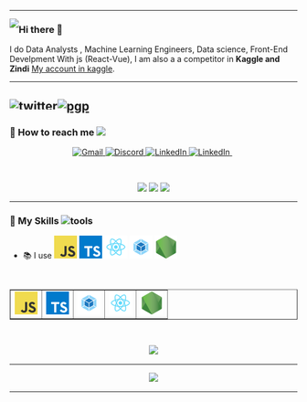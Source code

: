 <!-- 
## <img src="https://media.giphy.com/media/M9gbBd9nbDrOTu1Mqx/giphy.gif" width="50"/> I'm Sajid From Sudan
```zsh
 I do Data Analysts , Machine Learning Engineers, Data science, Front-End Develpment With js (React-Vue)
```
---https://www.kaggle.com/sajidalfadil
### :woman_technologist: &nbsp;About Me :

I am a Full Stack Developer <img src="https://media.giphy.com/media/WUlplcMpOCEmTGBtBW/giphy.gif" width="30"> from Sudan.

- 🔭 I’m working as a Software Engineer and contributing to frontend and backend for building web applications.
- 🌱 Exploring Technical Content Writing.
- ⚡ In my free time I solve problems on GeeksforGeeks and read tech articles.
- 📫 How to reach me: &nbsp;

<!--
 [![Linkedin Badge](https://img.shields.io/badge/-kakbar-blue?style=flat&logo=Linkedin&logoColor=white)](https://www.linkedin.com/in/kakbar)
-->
---
<!-- 
![](https://komarev.com/ghpvc/?username=Sajid-Bit)
### 🛠 &nbsp;Languages and Tools :

<p align="center">
<img src="https://github.com/devicons/devicon/blob/master/icons/python/python-original-wordmark.svg" title="Python" alt="python" width="40" height="40"/>&nbsp;
<img src="https://github.com/devicons/devicon/blob/master/icons/c/c-original.svg" title="C" alt="C" width="40" height="40"/>&nbsp;
 <img src="https://github.com/devicons/devicon/blob/master/icons/java/java-original-wordmark.svg" title="Python" alt="python" width="40" height="40"/>&nbsp;
<img src="https://github.com/devicons/devicon/blob/master/icons/javascript/javascript-original.svg" title="JavaScript" alt="JavaScript" width="40" height="40"/>&nbsp;
<img src="https://github.com/devicons/devicon/blob/master/icons/typescript/typescript-original.svg" title="NodeJS" alt="NodeJS" width="40" height="40"/>&nbsp;
<img src="https://github.com/devicons/devicon/blob/master/icons/css3/css3-plain-wordmark.svg"  title="CSS3" alt="CSS" width="40" height="40"/>&nbsp;
<img src="https://github.com/devicons/devicon/blob/master/icons/html5/html5-original.svg" title="HTML5" alt="HTML" width="40" height="40"/>&nbsp;
<img src="https://github.com/devicons/devicon/blob/master/icons/bootstrap/bootstrap-original-wordmark.svg" title="bootstrap" alt="bootstrap" width="40" height="40"/>&nbsp;
 <img src="https://github.com/devicons/devicon/blob/master/icons/canva/canva-original.svg" title="canvs" alt="canvs" width="40" height="40"/>&nbsp;
<img src="https://github.com/devicons/devicon/blob/master/icons/nodejs/nodejs-original-wordmark.svg" title="node.js" alt="node.js" width="40" height="40"/>&nbsp;
<img src="https://github.com/devicons/devicon/blob/master/icons/react/react-original-wordmark.svg" title="React" alt="React" width="40" height="40"/>&nbsp;
<img src="https://github.com/devicons/devicon/blob/master/icons/numpy/numpy-original.svg" title="numpy" alt="numpy" width="40" height="40"/>&nbsp;
<img src="https://github.com/devicons/devicon/blob/master/icons/pandas/pandas-original.svg" title="bootstrap" alt="bootstrap" width="40" height="40"/>&nbsp;
<img src="https://github.com/devicons/devicon/blob/master/icons/mysql/mysql-plain.svg" title="Mysql" alt="MySql" width="40" height="40"/>&nbsp;
 <img src="https://upload.wikimedia.org/wikipedia/commons/thumb/2/2d/Tensorflow_logo.svg/1200px-Tensorflow_logo.svg.png" title="NodeJS" alt="NodeJS" width="40" height="40"/>&nbsp;


 
</p>


---

<p align="center">
<img src="https://raw.githubusercontent.com/trinib/trinib/output/github-contribution-grid-snake.svg"/>
</p> --> 


<img align="left" src="https://orhun.dev/img/crow.png">

### Hi there 👋
 I do Data Analysts , Machine Learning Engineers, Data science, Front-End Develpment With js (React-Vue), I am also a a competitor in **Kaggle and Zindi**
[My account in kaggle](https://www.kaggle.com/sajidalfadil).

---
[![pgp](https://img.shields.io/badge/pgp-0x64E628F8D684696D-313131?style=flat&labelColor=313131&color=313131)](https://github.com/pablogsal.gpg)
<a href='https://twitter.com/pyblogsal/'><img align='left' alt="twitter" src="https://raw.githubusercontent.com/rahul-jha98/rahul-jha98/561d474902b59c7429ec22bb73e225696c27b202/assets/twitter.svg" height='18px'/></a>
---
<h3 font-weight="bold">
  📮 How to reach me
  <img src='https://raw.githubusercontent.com/ShahriarShafin/ShahriarShafin/main/Assets/handshake.gif' width="100" />
</h3>
<p align='center'>
  <a href="sajid.alfadil.m100@gmail.com" target="_blank">
    <img src="https://img.shields.io/badge/Gmail-D14836?style=for-the-badge&logo=gmail&logoColor=white" alt="Gmail">
  </a>

  <a href="https://discordapp.com/users/sajid#2187">
    <img src="https://img.shields.io/badge/Discord-7289DA?style=for-the-badge&logo=discord&logoColor=white" alt="Discord">
  </a>
  <a href="https://www.linkedin.com/in/andrew-christopher-b25574258/">
    <img src="https://img.shields.io/badge/-LinkedIn-%230077B5?style=for-the-badge&logo=linkedin&logoColor=white" alt="LinkedIn">
  </a>
  <a href="https://twitter.com/AndyChris9474">
    <img src="https://img.shields.io/badge/Twitter-%231DA1F2.svg?style=for-the-badge&logo=Twitter&logoColor=white" alt="LinkedIn">
  </a>
  </a>&nbsp;

  

</p>



<br>
<p align = "center">
  <img src = "https://github-readme-stats.vercel.app/api?username=Sajid-Bit&show_icons=true&theme=radical" width = 400>
  <img src = "https://github-readme-streak-stats.herokuapp.com?user=Sajid-Bit&hide_border=true&theme=neon_blurange" width = 400>
  <img src="https://github-readme-stats.vercel.app/api/top-langs?username=Sajid-Bit&show_icons=true&theme=radical&locale=en&layout=compact" width = 400 heigth = 400/>
</p>

---
<h3 font-weight="bold">
  🌟 My Skills  
<img  width="50" alt="tools" src="https://camo.githubusercontent.com/beb64ff21c883e318e4f5db5231c2ba4175705bea1c9249e82a41ab375db4f75/68747470733a2f2f6d65646961322e67697068792e636f6d2f6d656469612f51737347456d706b79454f684243623765312f67697068792e6769663f6369643d656366303565343761306e336769316266716e74716d6f62386739616964316f796a327772336473336d67373030626c267269643d67697068792e676966" />
</h3>

- 📚 I use <code><img src="https://raw.githubusercontent.com/github/explore/80688e429a7d4ef2fca1e82350fe8e3517d3494d/topics/javascript/javascript.png" height=40 /></code> <code><img src="https://raw.githubusercontent.com/github/explore/80688e429a7d4ef2fca1e82350fe8e3517d3494d/topics/typescript/typescript.png" height=40 /></code> <code><img src="https://raw.githubusercontent.com/github/explore/80688e429a7d4ef2fca1e82350fe8e3517d3494d/topics/react/react.png" height=40 /></code> <code><img src="https://raw.githubusercontent.com/github/explore/80688e429a7d4ef2fca1e82350fe8e3517d3494d/topics/webpack/webpack.png" height=40 /></code> <code><img src="https://raw.githubusercontent.com/github/explore/80688e429a7d4ef2fca1e82350fe8e3517d3494d/topics/nodejs/nodejs.png" height=40 /></code>

<!-- <table border="1" align="center">
  <tr>
    <td>
      <a href="https://reactjs.org/" target="_blank">
        <img src="https://github.com/devicons/devicon/raw/master/icons/react/react-original.svg" height="50" >
      </a>
    </td>  
    <td>
      <a href="https://vuejs.org/" target="_blank">
        <img src="https://github.com/devicons/devicon/raw/master/icons/vuejs/vuejs-original.svg" height="50" >
      </a>
    </td>  
    <td>
      <a href="https://redux.js.org/" target="_blank">
        <img src="https://github.com/devicons/devicon/raw/master/icons/redux/redux-original.svg" height="50" >
      </a>
    </td>  
    <td>
      <a href="https://nuxtjs.org/" target="_blank">
        <img src="https://github.com/devicons/devicon/raw/master/icons/nuxtjs/nuxtjs-original.svg" height="50" >
      </a>
    </td>  
    <td>
      <a href="https://nextjs.org/" target="_blank">
        <img src="https://github.com/devicons/devicon/raw/master/icons/nextjs/nextjs-original.svg" height="50" >
      </a>
    </td>  
    <td>
      <a href="https://threejs.org/" target="_blank">
        <img src="https://github.com/devicons/devicon/raw/master/icons/threejs/threejs-original.svg" height="50" >
      </a>
    </td>  
    <td>
      <a href="https://d3js.org/" target="_blank">
        <img style="margin: 10px" src="https://profilinator.rishav.dev/skills-assets/d3js-original.svg" alt="D3.js" height="50" /></a> 
    </td>  
    <td>
      <a href="https://www.chartjs.org/" target="_blank">
        <img style="margin: 10px" src="https://profilinator.rishav.dev/skills-assets/logo-title.svg" alt="Chart.js" height="50" /></a> 
    </td>  
  </tr>
  <tr>    
    <td>
      <a href="https://en.wikipedia.org/wiki/HTML5" target="_blank">
        <img src="https://github.com/devicons/devicon/raw/master/icons/html5/html5-original.svg" height="50" >
      </a>
    </td>     
    <td>
      <a href="https://www.javascript.com/" target="_blank">
        <img src="https://github.com/devicons/devicon/raw/master/icons/javascript/javascript-original.svg" height="50" >
      </a>
    </td>      
    <td>
      <a href="https://jquery.com/" target="_blank">
        <img src="https://github.com/devicons/devicon/raw/master/icons/jquery/jquery-original.svg" height="50" >
      </a>
    </td>  
    <td>
      <a href="https://www.typescriptlang.org/" target="_blank">
        <img src="https://github.com/devicons/devicon/raw/master/icons/typescript/typescript-original.svg" height="50" >
      </a>
    </td>
    <td>
      <a href="https://www.w3schools.com/css/" target="_blank">
        <img src="https://github.com/devicons/devicon/raw/master/icons/css3/css3-original.svg" height="50" >
      </a>
    </td>  
    <td>
      <a href="https://sass-lang.com/" target="_blank">
        <img src="https://github.com/devicons/devicon/raw/master/icons/sass/sass-original.svg" height="50" >
      </a>
    </td>
    <td>
      <a href="https://www.figma.com/" target="_blank">
        <img src="https://github.com/devicons/devicon/raw/master/icons/figma/figma-original.svg" height="50" >
      </a>
    </td> 
  </tr>
  <tr> 
    <td>
      <a href="https://getbootstrap.com/docs/3.4/javascript/" target="_blank">
        <img src="https://github.com/devicons/devicon/raw/master/icons/bootstrap/bootstrap-original.svg" height="50" >
      </a>
    </td>  
    <td>
      <a href="https://www.tailwindcss.com/" target="_blank">
        <img src="https://github.com/devicons/devicon/raw/master/icons/tailwindcss/tailwindcss-plain.svg" height="50" >
      </a>
    </td>
    <td>
      <a href="https://mui.com/docs/3.4/javascript/" target="_blank">
        <img src="https://github.com/devicons/devicon/raw/master/icons/materialui/materialui-original.svg" height="50" >
      </a>
    </td>  
    <td>
      <a href="https://chakra-ui.com/" target="_blank">
        <img style="margin: 10px" src="https://profilinator.rishav.dev/skills-assets/chakraui.png" alt="Chakra UI" height="50" /></a> 
    </td>  
    <td>
      <a href="https://www.windicss.org/" target="_blank">
        <img style="margin: 10px" src="https://profilinator.rishav.dev/skills-assets/windicss.svg" alt="Windi CSS" height="50" /></a> 
    </td>  
    <td>
      <a href="https://www.openui5.org/" target="_blank">
        <img style="margin: 10px" src="https://profilinator.rishav.dev/skills-assets/openui5.svg" alt="OpenUI5" height="50" /></a>
    </td>  
  </tr>
<table>

<br/>

<table border="1" align="center">
  <tr>  
    <td>
      <a href="https://nodejs.org/" target="_blank">
        <img src="https://github.com/devicons/devicon/raw/master/icons/nodejs/nodejs-original.svg" height="50" >
      </a> 
    </td>
    <td>
      <a href="https://expressjs.com/" target="_blank">
        <img src="https://github.com/devicons/devicon/raw/master/icons/express/express-original.svg" height="50" >
      </a>  
    </td>
    <td>
      <a href="https://graphql.org/" target="_blank">
        <img src="https://github.com/devicons/devicon/raw/master/icons/graphql/graphql-plain.svg" height="50" >
      </a>
    </td>
    <td>
      <a href="https://php.net/" target="_blank">
        <img src="https://github.com/devicons/devicon/raw/master/icons/php/php-original.svg" height="50" >
      </a>  
    </td>
    <td>
      <a href="https://codeigniter.com/" target="_blank">
        <img src="https://github.com/devicons/devicon/raw/master/icons/codeigniter/codeigniter-plain.svg" height="50" >
      </a> 
    </td> 
    <td>
      <a href="https://laravel.com/" target="_blank">
        <img src="https://github.com/devicons/devicon/raw/master/icons/laravel/laravel-plain.svg" height="50" >
      </a> 
    </td> 
    <td>
      <a href="https://wordpress.com/" target="_blank">
        <img src="https://github.com/devicons/devicon/raw/master/icons/wordpress/wordpress-plain.svg" height="50" >
      </a>  
    </td>
    <td>
      <a href="https://dotnet.microsoft.com/en-us/" target="_blank">
        <img src="https://github.com/devicons/devicon/raw/master/icons/dotnetcore/dotnetcore-original.svg" height="50" >
      </a>  
    </td>
  </tr>
</table>
-->

</br>

<table border="1" align="center">
  <tr>
    <td>
      <a href="https://mysql.com/" target="_blank">
        <code><img src="https://raw.githubusercontent.com/github/explore/80688e429a7d4ef2fca1e82350fe8e3517d3494d/topics/javascript/javascript.png" height=40 /></code>
      </a>  
    </td>
    <td>
      <a href="https://postgresql.org/" target="_blank">
        <code><img src="https://raw.githubusercontent.com/github/explore/80688e429a7d4ef2fca1e82350fe8e3517d3494d/topics/typescript/typescript.png" height=40 /></code> 
      </a>  
    </td>
    <td>
      <a href="https://mongodb.com/" target="_blank">
        <code><img src="https://raw.githubusercontent.com/github/explore/80688e429a7d4ef2fca1e82350fe8e3517d3494d/topics/webpack/webpack.png" height=40 /></code>
      </a>  
    </td>
    <td>
      <a href="https://firebase.google.com/" target="_blank">
        <code><img src="https://raw.githubusercontent.com/github/explore/80688e429a7d4ef2fca1e82350fe8e3517d3494d/topics/react/react.png" height=40 /></code>
      </a> 
    </td> 
    <td>
      <a href="https://mariadb.org/" target="_blank">
        <code><img src="https://raw.githubusercontent.com/github/explore/80688e429a7d4ef2fca1e82350fe8e3517d3494d/topics/nodejs/nodejs.png" height=40 /></code>
      </a>  
    </td>
  </tr>
</table>

<br/>


<p align = "center">
<img src = "https://github-profile-summary-cards.vercel.app/api/cards/profile-details?username=Sajid-Bit&theme=tokyonight" width=900 />
</p>

---


<p align="center">

 <image src="https://github-profile-trophy.vercel.app/?username=Sajid-Bit&theme=tokyonight"/>

  ---
  
</p>













